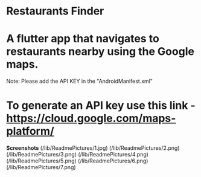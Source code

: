 # Restaurants Finder
A flutter app that navigates to restaurants nearby using the Google maps.
=======

Note: Please add the API KEY in the "AndroidManifest.xml"

To generate an API key use this link -https://cloud.google.com/maps-platform/
=======
**Screenshots**
(/lib/ReadmePictures/1.jpg)
(/lib/ReadmePictures/2.png)
(/lib/ReadmePictures/3.png)
(/lib/ReadmePictures/4.png)
(/lib/ReadmePictures/5.png)
(/lib/ReadmePictures/6.png)
(/lib/ReadmePictures/7.png)
